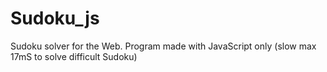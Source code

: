 Sudoku_js
=========

Sudoku solver for the Web. Program made with JavaScript only (slow max 17mS to solve difficult Sudoku)
